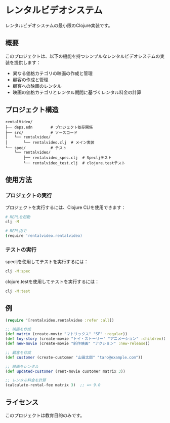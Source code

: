 # レンタルビデオシステム

レンタルビデオシステムの最小限のClojure実装です。

## 概要

このプロジェクトは、以下の機能を持つシンプルなレンタルビデオシステムの実装を提供します：
- 異なる価格カテゴリの映画の作成と管理
- 顧客の作成と管理
- 顧客への映画のレンタル
- 映画の価格カテゴリとレンタル期間に基づくレンタル料金の計算

## プロジェクト構造

```
rentalVideo/
├── deps.edn        # プロジェクト依存関係
├── src/            # ソースコード
│   └── rentalvideo/
│       └── rentalvideo.clj  # メイン実装
└── spec/           # テスト
    └── rentalvideo/
        ├── rentalvideo_spec.clj  # Specljテスト
        └── rentalvideo_test.clj  # clojure.testテスト
```

## 使用方法

### プロジェクトの実行

プロジェクトを実行するには、Clojure CLIを使用できます：

```bash
# REPLを起動
clj -M

# REPL内で
(require 'rentalvideo.rentalvideo)
```

### テストの実行

specljを使用してテストを実行するには：

```bash
clj -M:spec
```

clojure.testを使用してテストを実行するには：

```bash
clj -M:test
```

## 例

```clojure
(require '[rentalvideo.rentalvideo :refer :all])

;; 映画を作成
(def matrix (create-movie "マトリックス" "SF" :regular))
(def toy-story (create-movie "トイ・ストーリー" "アニメーション" :children))
(def new-movie (create-movie "新作映画" "アクション" :new-release))

;; 顧客を作成
(def customer (create-customer "山田太郎" "taro@example.com"))

;; 映画をレンタル
(def updated-customer (rent-movie customer matrix 3))

;; レンタル料金を計算
(calculate-rental-fee matrix 3)  ;; => 9.0
```

## ライセンス

このプロジェクトは教育目的のみです。
